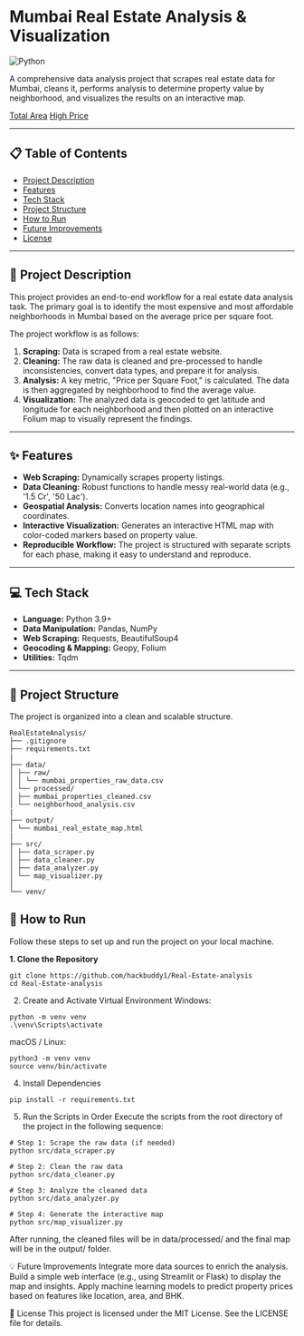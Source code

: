 # Mumbai Real Estate Analysis & Visualization

![Python](https://img.shields.io/badge/Python-3.9%2B-blue.svg)

A comprehensive data analysis project that scrapes real estate data for Mumbai, cleans it, performs analysis to determine property value by neighborhood, and visualizes the results on an interactive map.

[Total Area](images/TotalArea.png)
[High Price](images/HighPrice.png)

---

## 📋 Table of Contents
- [Project Description](#-project-description)
- [Features](#-features)
- [Tech Stack](#-tech-stack)
- [Project Structure](#-project-structure)
- [How to Run](#-how-to-run)
- [Future Improvements](#-future-improvements)
- [License](#-license)

---

## 📖 Project Description

This project provides an end-to-end workflow for a real estate data analysis task. The primary goal is to identify the most expensive and most affordable neighborhoods in Mumbai based on the average price per square foot.

The project workflow is as follows:
1.  **Scraping:** Data is scraped from a real estate website.
2.  **Cleaning:** The raw data is cleaned and pre-processed to handle inconsistencies, convert data types, and prepare it for analysis.
3.  **Analysis:** A key metric, "Price per Square Foot," is calculated. The data is then aggregated by neighborhood to find the average value.
4.  **Visualization:** The analyzed data is geocoded to get latitude and longitude for each neighborhood and then plotted on an interactive Folium map to visually represent the findings.

---

## ✨ Features

- **Web Scraping:** Dynamically scrapes property listings.
- **Data Cleaning:** Robust functions to handle messy real-world data (e.g., '1.5 Cr', '50 Lac').
- **Geospatial Analysis:** Converts location names into geographical coordinates.
- **Interactive Visualization:** Generates an interactive HTML map with color-coded markers based on property value.
- **Reproducible Workflow:** The project is structured with separate scripts for each phase, making it easy to understand and reproduce.

---

## 💻 Tech Stack

- **Language:** Python 3.9+
- **Data Manipulation:** Pandas, NumPy
- **Web Scraping:** Requests, BeautifulSoup4
- **Geocoding & Mapping:** Geopy, Folium
- **Utilities:** Tqdm

---

## 📂 Project Structure

The project is organized into a clean and scalable structure.
```
RealEstateAnalysis/
├── .gitignore
├── requirements.txt
|
├── data/
│ ├── raw/
│ │ └── mumbai_properties_raw_data.csv
│ └── processed/
│ ├── mumbai_properties_cleaned.csv
│ └── neighborhood_analysis.csv
|
├── output/
│ └── mumbai_real_estate_map.html
|
├── src/
│ ├── data_scraper.py
│ ├── data_cleaner.py
│ ├── data_analyzer.py
│ └── map_visualizer.py
│
└── venv/
```
## 🚀 How to Run

Follow these steps to set up and run the project on your local machine.

**1. Clone the Repository**
```
git clone https://github.com/hackbuddy1/Real-Estate-analysis
cd Real-Estate-analysis
```
2. Create and Activate Virtual Environment
Windows:
```
python -m venv venv
.\venv\Scripts\activate
```
macOS / Linux:
```
python3 -m venv venv
source venv/bin/activate
```
4. Install Dependencies
```
pip install -r requirements.txt
```
5. Run the Scripts in Order
Execute the scripts from the root directory of the project in the following sequence:
```
# Step 1: Scrape the raw data (if needed)
python src/data_scraper.py

# Step 2: Clean the raw data
python src/data_cleaner.py

# Step 3: Analyze the cleaned data
python src/data_analyzer.py

# Step 4: Generate the interactive map
python src/map_visualizer.py
```
After running, the cleaned files will be in data/processed/ and the final map will be in the output/ folder.

💡 Future Improvements
Integrate more data sources to enrich the analysis.
Build a simple web interface (e.g., using Streamlit or Flask) to display the map and insights.
Apply machine learning models to predict property prices based on features like location, area, and BHK.

📄 License
This project is licensed under the MIT License. See the LICENSE file for details.

